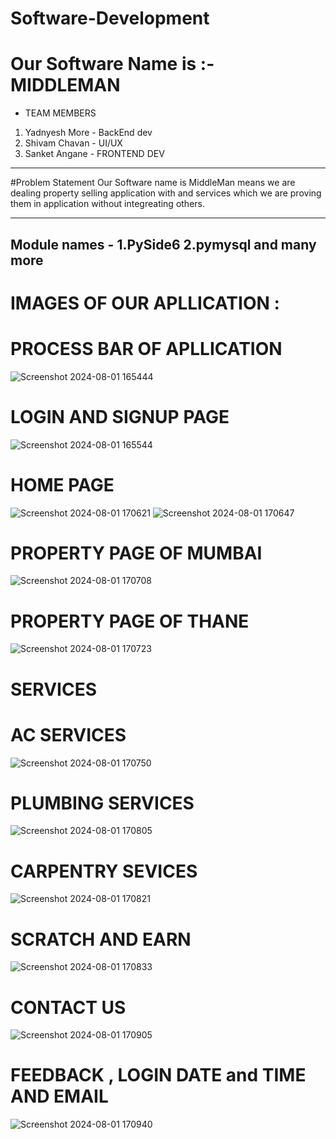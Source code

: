 # Software-Development
# Our Software Name is :- MIDDLEMAN
* TEAM MEMBERS
1. Yadnyesh More - BackEnd dev
2. Shivam Chavan - UI/UX
3. Sanket Angane - FRONTEND DEV
--------------------------------------------------------------------------------------------------------------------------------------------
#Problem Statement
Our Software name is MiddleMan means we are dealing property selling application with and services which we are proving them in application
without integreating others.

---------------------------------------------------------------------------------------------------------------------------------------------
Module names -
1.PySide6
2.pymysql
and many more
----------------------------------------------------------------------------------------------------------------------------------------------
# IMAGES OF OUR APLLICATION :
# PROCESS BAR OF APLLICATION
![Screenshot 2024-08-01 165444](https://github.com/user-attachments/assets/1ab575ed-2238-4013-b8db-ab9135979cc0)

# LOGIN AND SIGNUP PAGE 
![Screenshot 2024-08-01 165544](https://github.com/user-attachments/assets/3828d384-830d-4999-ae90-490fe1a6808e)

# HOME PAGE 
![Screenshot 2024-08-01 170621](https://github.com/user-attachments/assets/259fc711-41ea-4b75-8f8b-765967e67104)
![Screenshot 2024-08-01 170647](https://github.com/user-attachments/assets/975c13a2-43a8-4642-a457-a33ae1c49b85)

# PROPERTY PAGE OF MUMBAI
![Screenshot 2024-08-01 170708](https://github.com/user-attachments/assets/e50f5ec6-50f0-4d31-b8bd-6c55a66bc650)

# PROPERTY PAGE OF THANE 
![Screenshot 2024-08-01 170723](https://github.com/user-attachments/assets/17ee0eb1-8550-49e9-8d94-3523c4e7c7f3)

# SERVICES

# AC SERVICES
![Screenshot 2024-08-01 170750](https://github.com/user-attachments/assets/eecf0a7f-4165-4a97-a7f9-165b78a747bf)

# PLUMBING SERVICES
![Screenshot 2024-08-01 170805](https://github.com/user-attachments/assets/35820655-f74f-4ce6-9290-49f0172c250f)

# CARPENTRY SEVICES
![Screenshot 2024-08-01 170821](https://github.com/user-attachments/assets/2a46c96b-9de7-4f06-b2bb-1bae799cd173)

# SCRATCH AND EARN 
![Screenshot 2024-08-01 170833](https://github.com/user-attachments/assets/c041f17d-a36a-4272-9554-6cba50ea9a6f)

# CONTACT US 
![Screenshot 2024-08-01 170905](https://github.com/user-attachments/assets/a672b4f1-f9f5-4322-aaf4-aae332750547)

# FEEDBACK , LOGIN DATE and TIME AND EMAIL  
![Screenshot 2024-08-01 170940](https://github.com/user-attachments/assets/a60cd509-ae3a-4850-87f7-508de901c514)


